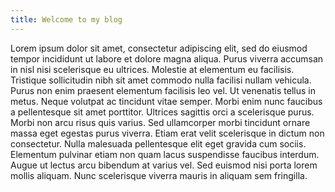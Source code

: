 ```yaml
---
title: Welcome to my blog
---
```


Lorem ipsum dolor sit amet, consectetur adipiscing elit, sed do eiusmod tempor incididunt ut labore et dolore magna aliqua. Purus viverra accumsan in nisl nisi scelerisque eu ultrices. Molestie at elementum eu facilisis. Tristique sollicitudin nibh sit amet commodo nulla facilisi nullam vehicula. Purus non enim praesent elementum facilisis leo vel. Ut venenatis tellus in metus. Neque volutpat ac tincidunt vitae semper. Morbi enim nunc faucibus a pellentesque sit amet porttitor. Ultrices sagittis orci a scelerisque purus. Morbi non arcu risus quis varius. Sed ullamcorper morbi tincidunt ornare massa eget egestas purus viverra. Etiam erat velit scelerisque in dictum non consectetur. Nulla malesuada pellentesque elit eget gravida cum sociis. Elementum pulvinar etiam non quam lacus suspendisse faucibus interdum. Augue ut lectus arcu bibendum at varius vel. Sed euismod nisi porta lorem mollis aliquam. Nunc scelerisque viverra mauris in aliquam sem fringilla.
